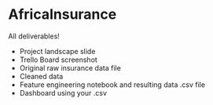 # AfricaInsurance
All deliverables! <br>
 * Project landscape slide 
 * Trello Board screenshot 
 * Original raw insurance data file 
 * Cleaned data 
 * Feature engineering notebook and resulting data .csv file 
 * Dashboard using your .csv 
